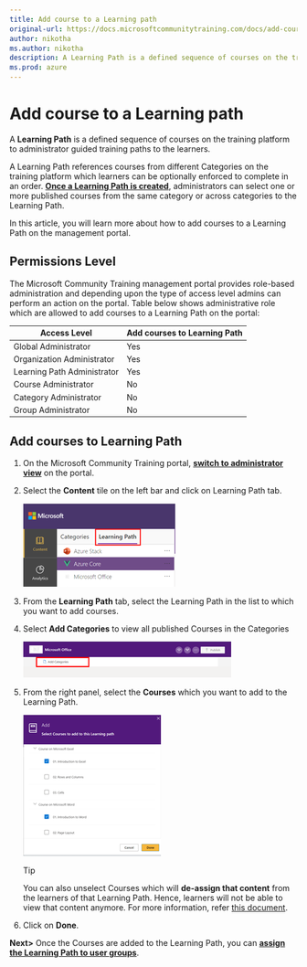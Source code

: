 ```yaml
---
title: Add course to a Learning path
original-url: https://docs.microsoftcommunitytraining.com/docs/add-course-to-a-learning-path
author: nikotha
ms.author: nikotha
description: A Learning Path is a defined sequence of courses on the training platform to administrator guided training paths to the learners.
ms.prod: azure
---
```


# Add course to a Learning path

A **Learning Path** is a defined sequence of courses on the training platform to administrator guided training paths to the learners.

A Learning Path references courses from different Categories on the training platform which learners can be optionally enforced to complete in an order. [**Once a Learning Path is created**](create-a-learning-path.md), administrators can select one or more published courses from the same category or across categories to the Learning Path.

In this article, you will learn more about how to add courses to a Learning Path on the management portal.

## Permissions Level

The Microsoft Community Training management portal provides role-based administration and depending upon the type of access level admins can perform an action on the portal. Table below shows administrative role which are allowed to add courses to a Learning Path on the portal:

| Access Level  | Add courses to Learning Path |
| --- | --- |
| Global Administrator | Yes |
| Organization Administrator | Yes |
| Learning Path Administrator | Yes |
| Course Administrator | No |
| Category Administrator | No |
| Group Administrator | No |

## Add courses to Learning Path

1. On the Microsoft Community Training portal, [**switch to administrator view**](../../../get-started/step-by-step-configuration-guide.md#step-2--switch-to-administrator-view-of-the-portal) on the portal.

2. Select the **Content** tile on the left bar and click on Learning Path tab.

    ![Select Content](../../../media/image%28388%29.png)

3. From the **Learning Path** tab, select the Learning Path in the list to which you want to add courses.

4. Select **Add Categories** to view all published Courses in the Categories

    ![Add Categories](../../../media/image%28392%29.png)

5. From the right panel, select the **Courses** which you want to add to the Learning Path.

    ![Courses from right panel](../../../media/image%28393%29.png)

    >[!Tip]
    >You can also unselect Courses which will **de-assign that content** from the learners of that Learning Path. Hence, learners will not be able to view that content anymore. For more information, refer [this document](../../../user-management/manage-users/De-assigning-content-from-user.md).

6. Click on **Done**.

 **Next>** Once the Courses are added to the Learning Path, you can [**assign the Learning Path to user groups**](../../../user-management/manage-users/assign-content-to-group-users.md).
